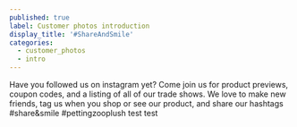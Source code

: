```yaml
---
published: true
label: Customer photos introduction
display_title: '#ShareAndSmile'
categories:
  - customer_photos
  - intro
---
```

Have you followed us on instagram yet? Come join us for product previews, coupon codes, and a listing of all of our trade shows. We love to make new friends, tag us when you shop or see our product, and share our hashtags #share&smile #pettingzooplush test test
